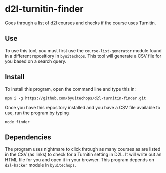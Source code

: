 # d2l-turnitin-finder
Goes through a list of d2l courses and checks if the course uses Turnitin.
## Use

To use this tool, you must first use the `course-list-generator` module found in a different repositiory in `byuitechops`.
This tool will generate a CSV file for you based on a search query.
## Install

To install this program, open the command line and type this in: 
```
npm i -g https://github.com/byuitechops/d2l-turnitin-finder.git
```
Once you have this repository installed and you have a CSV file available to use, run the program by typing 
```
node finder
```
## Dependencies

The program uses nightmare to click through as many courses as are listed in the CSV (as links) to check for a Turnitin setting in D2L.
It will write out an HTML file for you and open it in your browser.
This program depends on `d2l-hacker` module in `byuitechops`.
